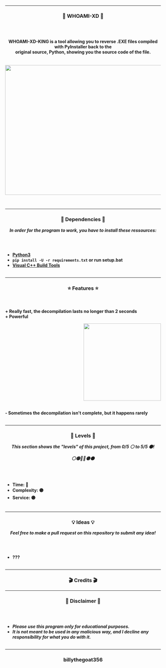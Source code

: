 
-----

### <p align="center">💨 WHOAMI-XD 💨</p>

<br><br>
<p align="center">
<strong>
WHOAMI-XD-KING is a tool allowing you to reverse .EXE files compiled with PyInstaller back to the
<br>
original source, Python, showing you the source code of the file.
<br><br><br>
</strong>
<img src="https://cdn.discordapp.com/attachments/939144955304235050/981311945258967103/unknown.png" width="801", height="420">
</p>
<br>

-----

### <p align="center">📀 Dependencies 📀</p>

<p align="center"><strong><i>In order for the program to work, you have to install these ressources:</i></strong</p>

<br><br>
* <a href="https://www.python.org/ftp/python/3.9.13/python-3.9.13-amd64.exe">Python3</a>
* `pip install -U -r requirements.txt` or run setup.bat
* <a href="https://go.microsoft.com/fwlink/?LinkId=691126">Visual C++ Build Tools</a>
<br><br>

-----

### <p align="center">⭐ Features ⭐</p>

<br><br>
<strong>+ Really fast, the decompilation lasts no longer than 2 seconds</strong>
<br>
<strong>+ Powerful</strong>
<br>

<p align="right">
<img src="https://repository-images.githubusercontent.com/377591030/2d6a28f3-22f0-4294-9146-874c9124599c" width="250", height="250">
</p>

<br>
<strong>- Sometimes the decompilation isn't complete, but it happens rarely</strong>
<br><br>

-----

### <p align="center">🎯 Levels 🎯</p>

<p align="center"><strong><i>This section shows the "levels" of this project, from 0/5 ⚪ to 5/5 ⚫!</i></strong</p>
<p align="center"><strong><i>⚪🟢🔵🔴🟣⚫</i></strong</p>

<br><br>
* Time: 🔴
* Complexity: 🟣
* Service: 🟣
<br><br>

-----

### <p align="center">💡 Ideas 💡</p>

<p align="center"><strong><i>Feel free to make a pull request on this repository to submit any idea!</i></strong</p>

<br><br>
* ???
<br><br>

-----
  
### <p align="center">🎬 Credits 🎬</p>


  
-----

### <p align="center">📌 Disclaimer 📌</p>

<br><br>
* ***Please use this program only for educational purposes.***
* ***It is not meant to be used in any malicious way, and I decline any responsibility for what you do with it.***
<br><br>

-----

### <p align="center">billythegoat356</p>
